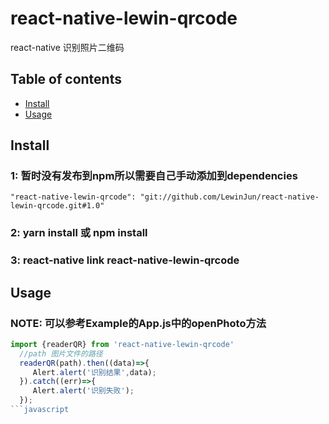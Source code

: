 # react-native-lewin-qrcode
react-native 识别照片二维码

## Table of contents
- [Install](#install)
- [Usage](#usage)

## Install
### 1: 暂时没有发布到npm所以需要自己手动添加到dependencies 
`"react-native-lewin-qrcode": "git://github.com/LewinJun/react-native-lewin-qrcode.git#1.0"`
### 2: yarn install 或 npm install
### 3: react-native link react-native-lewin-qrcode

## Usage
### NOTE: 可以参考Example的App.js中的openPhoto方法
```javascript
import {readerQR} from 'react-native-lewin-qrcode'
  //path 图片文件的路径
  readerQR(path).then((data)=>{
     Alert.alert('识别结果',data);
  }).catch((err)=>{
     Alert.alert('识别失败');
  });
```javascript

